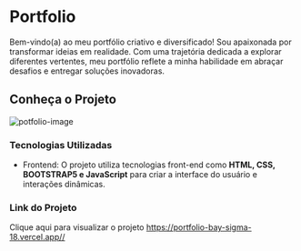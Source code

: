 # Portfolio
Bem-vindo(a) ao meu portfólio criativo e diversificado! Sou apaixonada por transformar ideias em realidade. Com uma trajetória dedicada a explorar diferentes vertentes, meu portfólio reflete a minha habilidade em abraçar desafios e entregar soluções inovadoras.
## Conheça o Projeto
![potfolio-image](https://github.com/santiagobruna/portfolio/assets/99828311/89f4b01d-64cd-42da-8bed-0f93c43769ab)
### Tecnologias Utilizadas
* Frontend: O projeto utiliza tecnologias front-end como **HTML, CSS, BOOTSTRAP5 e JavaScript** para criar a interface do usuário e interações dinâmicas.
### Link do Projeto
Clique aqui para visualizar o projeto <https://portfolio-bay-sigma-18.vercel.app//>

